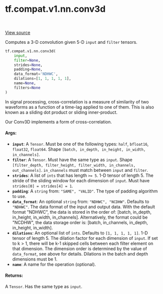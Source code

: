<div itemscope itemtype="http://developers.google.com/ReferenceObject">
<meta itemprop="name" content="tf.compat.v1.nn.conv3d" />
<meta itemprop="path" content="Stable" />
</div>

# tf.compat.v1.nn.conv3d

<!-- Insert buttons and diff -->

<table class="tfo-notebook-buttons tfo-api" align="left">
</table>

<a target="_blank" href="/code/stable/tensorflow/python/ops/nn_ops.py">View source</a>



Computes a 3-D convolution given 5-D `input` and `filter` tensors.

``` python
tf.compat.v1.nn.conv3d(
    input,
    filter=None,
    strides=None,
    padding=None,
    data_format='NDHWC',
    dilations=[1, 1, 1, 1, 1],
    name=None,
    filters=None
)
```



<!-- Placeholder for "Used in" -->

In signal processing, cross-correlation is a measure of similarity of
two waveforms as a function of a time-lag applied to one of them. This
is also known as a sliding dot product or sliding inner-product.

Our Conv3D implements a form of cross-correlation.

#### Args:


* <b>`input`</b>: A `Tensor`. Must be one of the following types: `half`, `bfloat16`, `float32`, `float64`.
  Shape `[batch, in_depth, in_height, in_width, in_channels]`.
* <b>`filter`</b>: A `Tensor`. Must have the same type as `input`.
  Shape `[filter_depth, filter_height, filter_width, in_channels,
  out_channels]`. `in_channels` must match between `input` and `filter`.
* <b>`strides`</b>: A list of `ints` that has length `>= 5`.
  1-D tensor of length 5. The stride of the sliding window for each
  dimension of `input`. Must have `strides[0] = strides[4] = 1`.
* <b>`padding`</b>: A `string` from: `"SAME", "VALID"`.
  The type of padding algorithm to use.
* <b>`data_format`</b>: An optional `string` from: `"NDHWC", "NCDHW"`. Defaults to `"NDHWC"`.
  The data format of the input and output data. With the
  default format "NDHWC", the data is stored in the order of:
      [batch, in_depth, in_height, in_width, in_channels].
  Alternatively, the format could be "NCDHW", the data storage order is:
      [batch, in_channels, in_depth, in_height, in_width].
* <b>`dilations`</b>: An optional list of `ints`. Defaults to `[1, 1, 1, 1, 1]`.
  1-D tensor of length 5.  The dilation factor for each dimension of
  `input`. If set to k > 1, there will be k-1 skipped cells between each
  filter element on that dimension. The dimension order is determined by the
  value of `data_format`, see above for details. Dilations in the batch and
  depth dimensions must be 1.
* <b>`name`</b>: A name for the operation (optional).


#### Returns:

A `Tensor`. Has the same type as `input`.


